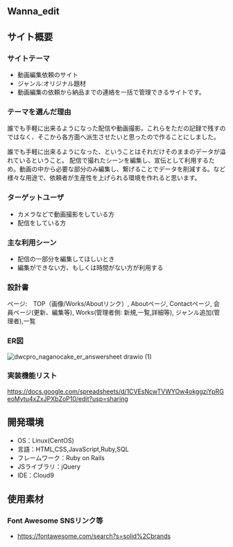 ## Wanna_edit

## サイト概要

### サイトテーマ
 - 動画編集依頼のサイト
 - ジャンル:オリジナル題材
 - 動画編集の依頼から納品までの連絡を一括で管理できるサイトです。

### テーマを選んだ理由
 誰でも手軽に出来るようになった配信や動画撮影。これらをただの記録で残すのではなく、そこから各方面へ派生させたいと思ったので作ることにしました。

 誰でも手軽に出来るようになった、ということはそれだけそのままのデータが溢れているということ。
 配信で撮れたシーンを編集し、宣伝として利用するため。動画の中から必要な部分のみ編集し、繋げることでデータを削減する。など
 様々な用途で、依頼者が生産性を上げられる環境を作れると思います。

### ターゲットユーザ
 - カメラなどで動画撮影をしている方
 - 配信をしている方

### 主な利用シーン
 - 配信の一部分を編集してほしいとき
 - 編集ができない方、もしくは時間がない方が利用する

### 設計書
ページ:　TOP（画像/Works/Aboutリンク）, Aboutページ, Contactページ, 会員ページ(更新、編集等), Works(管理者側: 新規,一覧,詳細等), ジャンル追加(管理者),一覧

### ER図
![dwcpro_naganocake_er_answersheet drawio (1)](https://user-images.githubusercontent.com/105757895/189108005-81cf3d8e-839c-4645-af54-bf31c1d12b5a.png)

### 実装機能リスト
https://docs.google.com/spreadsheets/d/1CVEsNcwTVWYOw4okggziYpRGeoMytu4xZxJPXbZoP10/edit?usp=sharing

## 開発環境
- OS：Linux(CentOS)
- 言語：HTML,CSS,JavaScript,Ruby,SQL
- フレームワーク：Ruby on Rails
- JSライブラリ：jQuery
- IDE：Cloud9

## 使用素材

### Font Awesome SNSリンク等
- https://fontawesome.com/search?s=solid%2Cbrands